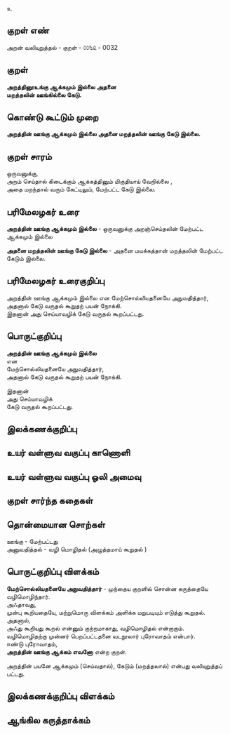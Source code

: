 உ

## குறள் எண் 

அறன் வலியுறுத்தல் - குறள் - ௦௦௩௨ - 0032

## குறள் 

**அறத்தினூஉங்கு ஆக்கமும் இல்லை அதனை  
மறத்தலின் ஊங்கில்லை கேடு.**

## கொண்டு கூட்டும் முறை

**அறத்தின் ஊங்கு ஆக்கமும் இல்லை அதனை மறத்தலின் ஊங்கு கேடு இல்லை.**

## குறள் சாரம் 

ஒருவனுக்கு,  
அறம் செய்தால் கிடைக்கும் ஆக்கத்தினும் மிகுதியாய்  வேறில்லை ,  
அதை மறந்தால் வரும் கேட்டிலும், மேற்பட்ட கேடு இல்லை.

## பரிமேலழகர் உரை

**அறத்தின் ஊங்கு ஆக்கமும் இல்லை** -  ஒருவனுக்கு அறஞ்செய்தலின் மேற்பட்ட ஆக்கமும் இல்லை  

**அதனை மறத்தலின் ஊங்கு கேடு இல்லை** - அதனை மயக்கத்தான் மறத்தலின் மேற்பட்ட கேடும் இல்லை.


## பரிமேலழகர் உரைகுறிப்பு   

அறத்தின் ஊங்கு ஆக்கமும் இல்லை என மேற்சொல்லியதனையே அநுவதித்தார், அதனால் கேடு வருதல் கூறுதற் பயன் நோக்கி.  
இதனான் அது செய்யாவழிக் கேடு வருதல் கூறப்பட்டது.

## பொருட்குறிப்பு 

**அறத்தின் ஊங்கு ஆக்கமும் இல்லை**  
என  
மேற்சொல்லியதனையே அநுவதித்தார்,  
அதனால் கேடு வருதல் கூறுதற் பயன் நோக்கி.  

இதனான்   
அது செய்யாவழிக்  
கேடு வருதல் கூறப்பட்டது.

## இலக்கணக்குறிப்பு  


## உயர் வள்ளுவ வகுப்பு காணொளி


## உயர் வள்ளுவ வகுப்பு ஒலி அமைவு 

 
## குறள் சார்ந்த கதைகள் 


## தொன்மையான சொற்கள்

ஊங்கு - மேற்பட்டது  
அனுவதித்தல் - வழி மொழிதல் (அழுத்தமாய் கூறுதல் )

## பொருட்குறிப்பு விளக்கம்

**மேற்சொல்லியதனையே அநுவதித்தார்** - முந்தைய குறளில் சொன்ன கருத்தையே வழிமொழிந்தார்.  
அஃதாவது,  
முன்பு கூறியதையே, மற்றுமொரு விளக்கம் அளிக்க மறுபடியும் எடுத்து கூறுதல்.  
அதனால்,  
அஃது  கூறியது கூறல் என்னும் குற்றமாகாது, வழிமொழிதல் என்றாகும்.  
வழிமொழிதற்கு முன்னர் பெறப்பட்டதனை வடநூலார் புரோவாதம் என்பார்.  
ஈண்டு புரோவாதம்,  
**அறத்தின் ஊங்கு ஆக்கம் எவனோ** என்ற குறள்.

அறத்தின் பயனே ஆக்கமும் (செய்வதால்), கேடும் (மறத்தலால்) 
என்பது வலியுறுத்தப் பட்டது.  

## இலக்கணக்குறிப்பு விளக்கம்


## ஆங்கில கருத்தாக்கம் 


